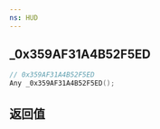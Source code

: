 ```yaml
---
ns: HUD
---
```

## _0x359AF31A4B52F5ED

```c
// 0x359AF31A4B52F5ED
Any _0x359AF31A4B52F5ED();
```


## 返回值
